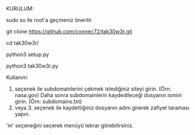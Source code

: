 KURULUM:

sudo su ile root'a geçmeniz önerilir

git clone https://github.com/connec72/tak30w3r.git

cd tak30w3r/

python3 setup.py

python3 tak30w3r.py


Kullanım:

1. seçenek ile subdomainlerini çekmek istediğiniz siteyi girin. (Örn: nasa.gov) Daha sonra subdomainlerin kaydedileceği dosyanın ismini girin. (Örn: subdomains.txt)
2. veya 3. seçenek ile kaydettiğiniz dosyanın adını girerek zafiyet taraması yapın.

'm' seçeneğini seçerek menüyü tekrar görebilirsiniz.

